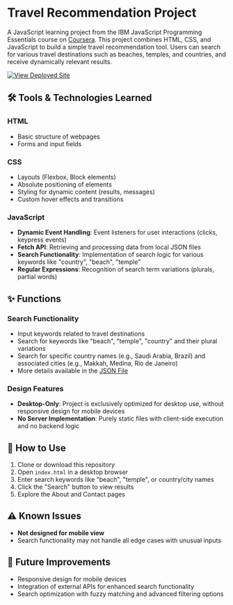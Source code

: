# Travel Recommendation Project

A JavaScript learning project from the IBM JavaScript Programming Essentials course on [Coursera](https://www.coursera.org/learn/javascript-programming-essentials/). This project combines HTML, CSS, and JavaScript to build a simple travel recommendation tool. Users can search for various travel destinations such as beaches, temples, and countries, and receive dynamically relevant results.

[![View Deployed Site](https://img.shields.io/badge/View-Site-blue?style=for-the-badge)](https://olanrewajufarooq.github.io/travelRecommendation/)

## 🛠️ Tools & Technologies Learned

### HTML
- Basic structure of webpages
- Forms and input fields

### CSS
- Layouts (Flexbox, Block elements)
- Absolute positioning of elements
- Styling for dynamic content (results, messages)
- Custom hover effects and transitions

### JavaScript
- **Dynamic Event Handling**: Event listeners for user interactions (clicks, keypress events)
- **Fetch API**: Retrieving and processing data from local JSON files
- **Search Functionality**: Implementation of search logic for various keywords like "country", "beach", "temple"
- **Regular Expressions**: Recognition of search term variations (plurals, partial words)

## ✨ Functions

### Search Functionality
- Input keywords related to travel destinations
- Search for keywords like "beach", "temple", "country" and their plural variations
- Search for specific country names (e.g., Saudi Arabia, Brazil) and associated cities (e.g., Makkah, Medina, Rio de Janeiro)
- More details available in the [JSON File](./assets/json/travel_recommendation_api.json)

### Design Features
- **Desktop-Only**: Project is exclusively optimized for desktop use, without responsive design for mobile devices
- **No Server Implementation**: Purely static files with client-side execution and no backend logic

## 🚀 How to Use

1. Clone or download this repository
2. Open `index.html` in a desktop browser
3. Enter search keywords like "beach", "temple", or country/city names
4. Click the "Search" button to view results
5. Explore the About and Contact pages

## ⚠️ Known Issues

- **Not designed for mobile view**
- Search functionality may not handle all edge cases with unusual inputs

## 🔮 Future Improvements

- Responsive design for mobile devices
- Integration of external APIs for enhanced search functionality
- Search optimization with fuzzy matching and advanced filtering options
